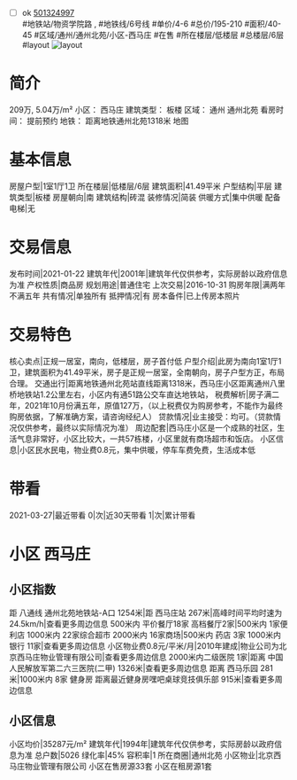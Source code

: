 - [ ] ok [501324997](https://bj.5i5j.com/ershoufang/501324997.html)  
 #地铁站/物资学院路 ,  #地铁线/6号线
#单价/4-6 #总价/195-210 #面积/40-45   #区域/通州/通州北苑/小区-西马庄 #在售 #所在楼层/低楼层 #总楼层/6层 #layout 
![layout](http://image2a.5i5j.com/bdir/layout/5281dc12f52c4ba188ba5080c76b4b9d.jpg_P5.jpg) 
# 简介 
 209万,  5.04万/m² 
小区： 西马庄
建筑类型： 板楼
区域： 通州 通州北苑
看房时间： 提前预约
地铁： 距离地铁通州北苑1318米 地图
# 基本信息 
 房屋户型|1室1厅1卫
所在楼层|低楼层/6层
建筑面积|41.49平米
户型结构|平层
建筑类型|板楼
房屋朝向|南
建筑结构|砖混
装修情况|简装
供暖方式|集中供暖
配备电梯|无
# 交易信息 
 发布时间|2021-01-22
建筑年代|2001年|建筑年代仅供参考，实际房龄以政府信息为准
产权性质|商品房
规划用途|普通住宅
上次交易|2016-10-31
购房年限|满两年不满五年
共有情况|单独所有
抵押情况|有
房本备件|已上传房本照片
# 交易特色 
 核心卖点|正规一居室，南向，低楼层，房子首付低
户型介绍|此房为南向1室1厅1卫，建筑面积为41.49平米，房子是正规一居室，全南朝向，房子户型方正，布局合理。
交通出行|距离地铁通州北苑站直线距离1318米，西马庄小区距离通州八里桥地铁站1.2公里左右，小区内有通51路公交车直达地铁站，
税费解析|房子满二年，2021年10月份满五年，原值127万，（以上税费仅为购房参考，不能作为最终购房依据，了解准确方案，请咨询经纪人）
贷款情况|业主接受：均可。（贷款情况仅供参考，最终以实际情况为准）
周边配套|西马庄小区是一个成熟的社区，生活气息非常好，小区比较大，一共57栋楼，小区里就有商场超市和饭店。
小区信息|小区民水民电，物业费0.8元，集中供暖，停车车费免费，生活成本低
# 带看 
 2021-03-27|最近带看	 0|次|近30天带看	 1|次|累计带看
# 小区 西马庄
## 小区指数 
 距 八通线 通州北苑地铁站-A口 1254米|距 西马庄站 267米|高峰时间平均时速为24.5km/h|查看更多周边信息
500米内 平价餐厅18家
高档餐厅2家|500米内 1家便利店
1000米内 22家综合超市
2000米内 16家商场|500米内 药店 3家
1000米内 银行 11家|查看更多周边信息
小区物业费0.8元/平米/月|2010年建成|物业公司为北京西马庄物业管理有限公司|查看更多周边信息
2000米内二级医院 1家|距离 中国人民解放军第二六三医院(二甲)  1326米|查看更多周边信息
距离 西马乐园 281米|1000米内 8家 健身房
距离最近健身房嘿吧桌球竞技俱乐部 915米|查看更多周边信息
## 小区信息 
 小区均价|35287元/m²
建筑年代|1994年|建筑年代仅供参考，实际房龄以政府信息为准
总户数|5026
绿化率|45%
容积率|1
所在商圈|通州北苑
小区物业|北京西马庄物业管理有限公司
小区在售房源33套
小区在租房源1套
